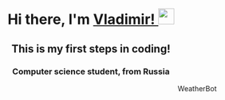 <h1 align="center">
Hi there, I'm <a href="https://github.com/RybalchenkoV4" target="_blank">Vladimir!
</a>
<img src="https://github.com/blackcater/blackcater/raw/main/images/Hi.gif" height="32"/>
</h1>
<h2 align="center">
This is my first steps in coding!
</h2>
<h3 align="center">Computer science student,  from Russia</h3>
<p align="right">WeatherBot</p>
